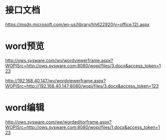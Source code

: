 # 接口文档
https://msdn.microsoft.com/en-us/library/hh622920(v=office.12).aspx

# word预览
http://ows.sysware.com/wv/wordviewerframe.aspx?WOPISrc=http://ows.sysware.com:8080/wopi/files/3.docx&access_token=123

http://192.168.40.147/wv/wordviewerframe.aspx?WOPISrc=http://192.168.40.147:8080/wopi/files/3.docx&access_token=123

# word编辑
http://ows.sysware.com/we/wordeditorframe.aspx?WOPISrc=http://ows.sysware.com:8080/wopi/files/1.docx&access_token=123